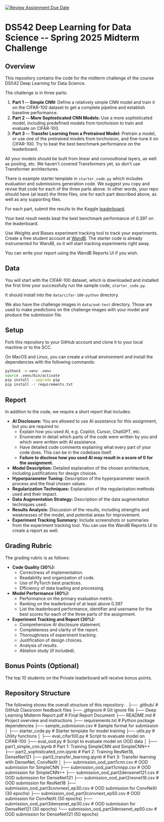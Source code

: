 [![Review Assignment Due Date](https://classroom.github.com/assets/deadline-readme-button-22041afd0340ce965d47ae6ef1cefeee28c7c493a6346c4f15d667ab976d596c.svg)](https://classroom.github.com/a/xnB1OI0j)
# DS542 Deep Learning for Data Science -- Spring 2025 Midterm Challenge

## Overview

This repository contains the code for the midterm challenge of the course DS542 Deep Learning for Data Science.

The challenge is in three parts:
1. **Part 1 -- Simple CNN:** Define a relatively simple CNN model and train it on the CIFAR-100 dataset to
    get a complete pipeline and establish baseline performance.
2. **Part 2 -- More Sophisticated CNN Models:** Use a more sophisticated model, including predefined models from torchvision
   to train and evaluate on CIFAR-100.
3. **Part 3 -- Transfer Learning from a Pretrained Model:** Pretrain a model, or use one of the pretrained models from torchvision, and
   fine-tune it on CIFAR-100. Try to beat the best benchmark performance on the leaderboard.

All your models should be built from linear and convoultional layers, as well as pooling, etc. We haven't covered Transformers yet,
so don't use Transformer architectures.

There is example starter template in `starter_code.py` which includes evaluation and submissions generation code. We suggest
you copy and revise that code for each of the three parts above. In other words, your repo should have (at least) the three
files, one for each part described above, as well as any supporting files.

For each part, submit the results to the Kaggle [leaderboard](https://www.kaggle.com/t/3551aa4f562f4b79b93204b11ae640b4).

Your best result needs beat the best benchmark performance of 0.397 on the leaderboard.

Use Weights and Biases experiment tracking tool to track your experiments. Create
a free student account at [WandB](https://wandb.ai). The starter code is already
instrumented for WandB, so it will start tracking experiments right away.

You can write your report using the WandB Reports UI if you wish.

## Data

You will start with the CIFAR-100 dataset, which is downloaded and installed the
first time your successfully run the sample code, `starter_code.py`.

It should install into the `data/cifar-100-python` directory.

We also have the challenge images in `data/ood-test` directory. Those are used
to make predictions on the challenge images with your model and produce the 
submission file.

## Setup

Fork this repository to your GitHub account and clone it to your local machine
or to the SCC.

On MacOS and Linux, you can create a virtual environment and install the
dependencies with the following commands:

```bash
python3 -m venv .venv
source .venv/bin/activate
pip install --upgrade pip
pip install -r requirements.txt
```

## Report

In addition to the code, we require a short report that includes:

* **AI Disclosure:** You are allowed to use AI assistance for this assignment, but you are required to:
    * Explain how you used AI, e.g. Copilot, Cursor, ChatGPT, etc.
    * Enumerate in detail which parts of the code were written by you and which were written with AI assistance.
    * Have detailed code comments explaining what every part of your code does. This can be in the codebase itself.
    * **Failure to disclose how you used AI may result in a score of 0 for the assignment.**
* **Model Description:** Detailed explanation of the chosen architecture, including justifications for design choices.
* **Hyperparameter Tuning:** Description of the hyperparameter search process and the final chosen values.
* **Regularization Techniques:** Explanation of the regularization methods used and their impact.
* **Data Augmentation Strategy:** Description of the data augmentation techniques used.
* **Results Analysis:** Discussion of the results, including strengths and weaknesses of the model, and potential areas for improvement.
* **Experiment Tracking Summary:**  Include screenshots or summaries from the experiment tracking tool.
  You can use the WandB Reports UI to create a report as well.

## Grading Rubric

The grading rubric is as follows:

* **Code Quality (30%):**
    * Correctness of implementation.
    * Readability and organization of code.
    * Use of PyTorch best practices.
    * Efficiency of data loading and processing.
* **Model Performance (40%):**
    * Performance on the primary evaluation metric.
    * Ranking on the leaderboard of at least above 0.397
    * List the leaderboard performance, identifier and username for the best scores for each of the three parts of the assignment.
* **Experiment Tracking and Report (30%):**
    * Comprehensive AI disclosure statement.
    * Completeness and clarity of the report.
    * Thoroughness of experiment tracking.
    * Justification of design choices.
    * Analysis of results.
    * Ablation study (if included).

## Bonus Points (Optional)

The top 10 students on the Private leaderboard will receive bonus points.


## Repository Structure

The following shows the overall structure of this repository:
.
├── .github/                                 # GitHub Classroom feedback files
├── .gitignore                               # Git ignore file
├── Deep Learning Midterm Report.pdf         # Final Report Document
├── README.md                                # Project overview and instructions
├── requirements.txt                         # Python package dependencies
├── sample_submission.csv                    # Sample format for submission
│
├── starter_code.py                          # Starter template for model training
├── utils.py                                 # Utility functions
│
├── eval_cifar100.py                          # Script to evaluate model on CIFAR-100
├── eval_ood.py                               # Script to evaluate model on OOD data
│
├── part1_simple_cnn.ipynb                    # Part 1: Training SimpleCNN and SimpleCNN++
├── part2_sophisticated_cnn.ipynb             # Part 2: Training ResNet18, DenseNet121
├── part3_transfer_learning.ipynb             # Part 3: Transfer learning with DenseNet, ConvNeXt
│
├── submission_ood_part1cnn.csv               # OOD submission for SimpleCNN
├── submission_ood_part1cnnpp.csv             # OOD submission for SimpleCNN++
├── submission_ood_part2densenet121.csv       # OOD submission for DenseNet121
├── submission_ood_part2resnet18.csv          # OOD submission for ResNet18
├── submission_ood_part3convnext_ep30.csv     # OOD submission for ConvNeXt (30 epochs)
├── submission_ood_part3convnext_ep50.csv     # OOD submission for ConvNeXt (50 epochs)
├── submission_ood_part3densenet_ep30.csv     # OOD submission for DenseNet121 (30 epochs)
└── submission_ood_part3densenet_ep50.csv     # OOD submission for DenseNet121 (50 epochs)

